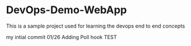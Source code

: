 # DevOps-Demo-WebApp
This is a sample project used for learning the devops end to end concepts

my intial commit 01/26
Adding Poll hook
TEST
